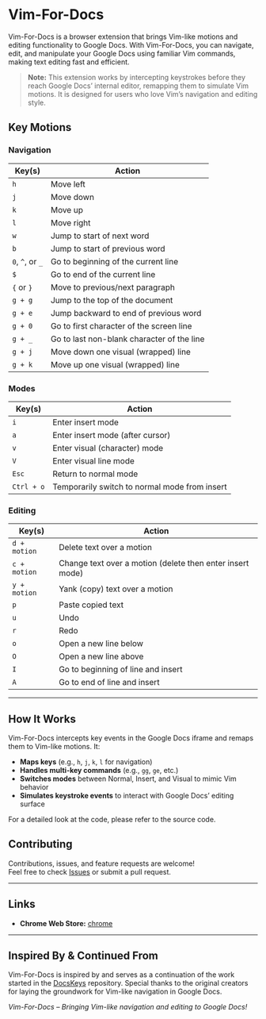 # Vim-For-Docs

Vim-For-Docs is a browser extension that brings Vim-like motions and editing functionality to Google Docs. With Vim-For-Docs, you can navigate, edit, and manipulate your Google Docs using familiar Vim commands, making text editing fast and efficient.

> **Note:** This extension works by intercepting keystrokes before they reach Google Docs’ internal editor, remapping them to simulate Vim motions. It is designed for users who love Vim’s navigation and editing style.


## Key Motions

### Navigation

| **Key(s)**       | **Action**                                      |
|------------------|-------------------------------------------------|
| `h`              | Move left                                       |
| `j`              | Move down                                       |
| `k`              | Move up                                         |
| `l`              | Move right                                      |
| `w`              | Jump to start of next word                      |
| `b`              | Jump to start of previous word                  |
| `0`, `^`, or `_` | Go to beginning of the current line             |
| `$`              | Go to end of the current line                   |
| `{` or `}`       | Move to previous/next paragraph                 |
| `g + g`          | Jump to the top of the document                 |
| `g + e`          | Jump backward to end of previous word           |
| `g + 0`          | Go to first character of the screen line        |
| `g + _`          | Go to last non-blank character of the line      |
| `g + j`          | Move down one visual (wrapped) line             |
| `g + k`          | Move up one visual (wrapped) line               |

### Modes

| **Key(s)**       | **Action**                                      |
|------------------|-------------------------------------------------|
| `i`              | Enter insert mode                               |
| `a`              | Enter insert mode (after cursor)                |
| `v`              | Enter visual (character) mode                   |
| `V`              | Enter visual line mode                          |
| `Esc`            | Return to normal mode                           |
| `Ctrl + o`       | Temporarily switch to normal mode from insert   |

### Editing

| **Key(s)**         | **Action**                                              |
|--------------------|---------------------------------------------------------|
| `d + motion`       | Delete text over a motion                               |
| `c + motion`       | Change text over a motion (delete then enter insert mode) |
| `y + motion`       | Yank (copy) text over a motion                          |
| `p`                | Paste copied text                                       |
| `u`                | Undo                                                    |
| `r`                | Redo                                                    |
| `o`                | Open a new line below                                   |
| `O`                | Open a new line above                                   |
| `I`                | Go to beginning of line and insert                      |
| `A`                | Go to end of line and insert                            |

---

## How It Works

Vim-For-Docs intercepts key events in the Google Docs iframe and remaps them to Vim-like motions. It:
- **Maps keys** (e.g., `h`, `j`, `k`, `l` for navigation)
- **Handles multi-key commands** (e.g., `gg`, `ge`, etc.)
- **Switches modes** between Normal, Insert, and Visual to mimic Vim behavior
- **Simulates keystroke events** to interact with Google Docs’ editing surface

For a detailed look at the code, please refer to the source code.


## Contributing

Contributions, issues, and feature requests are welcome!  
Feel free to check [Issues](https://github.com/greenstorm5417/Vim-For-Docs/issues) or submit a pull request.



---

## Links

- **Chrome Web Store:** [chrome](https://chromewebstore.google.com/detail/vim-for-docs/kablhddalgenjgmoaignkfcphgmjnkno)

---

## Inspired By & Continued From

Vim-For-Docs is inspired by and serves as a continuation of the work started in the [DocsKeys](https://www.github.com/tirthd16/dockeys) repository. Special thanks to the original creators for laying the groundwork for Vim-like navigation in Google Docs.



*Vim-For-Docs – Bringing Vim-like navigation and editing to Google Docs!*
